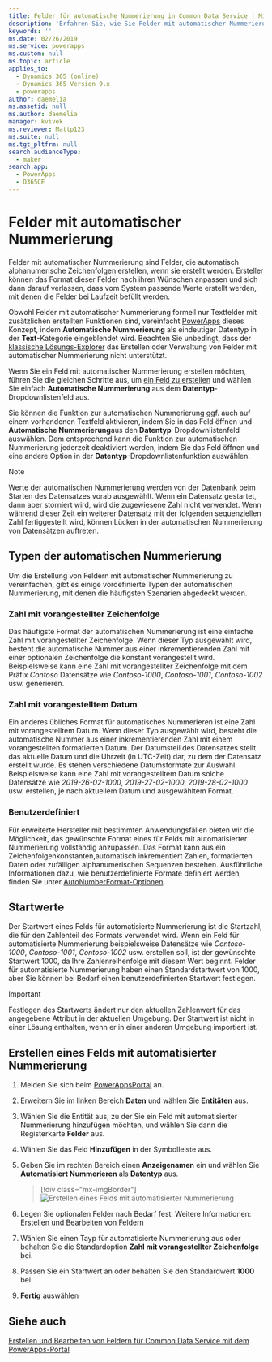 ```yaml
---
title: Felder für automatische Nummerierung in Common Data Service | MicrosoftDocs
description: 'Erfahren Sie, wie Sie Felder mit automatischer Nummerierung erstellen, verwalten und verwenden'
keywords: ''
ms.date: 02/26/2019
ms.service: powerapps
ms.custom: null
ms.topic: article
applies_to:
  - Dynamics 365 (online)
  - Dynamics 365 Version 9.x
  - powerapps
author: daemelia
ms.assetid: null
ms.author: daemelia
manager: kvivek
ms.reviewer: Mattp123
ms.suite: null
ms.tgt_pltfrm: null
search.audienceType:
  - maker
search.app:
  - PowerApps
  - D365CE
---
```

# <a name="autonumber-fields"></a>Felder mit automatischer Nummerierung

Felder mit automatischer Nummerierung sind Felder, die automatisch alphanumerische Zeichenfolgen erstellen, wenn sie erstellt werden. Ersteller können das Format dieser Felder nach ihren Wünschen anpassen und sich dann darauf verlassen, dass vom System passende Werte erstellt werden, mit denen die Felder bei Laufzeit befüllt werden.

Obwohl Felder mit automatischer Nummerierung formell nur Textfelder mit zusätzlichen erstellten Funktionen sind, vereinfacht [PowerApps](https://web.powerapps.com/?utm_source=padocs&utm_medium=linkinadoc&utm_campaign=referralsfromdoc) dieses Konzept, indem **Automatische Nummerierung** als eindeutiger Datentyp in der **Text**-Kategorie eingeblendet wird. Beachten Sie unbedingt, dass der [klassische Lösungs-Explorer](use-solution-explorer.md#classic-solution-explorer) das Erstellen oder Verwaltung von Felder mit automatischer Nummerierung nicht unterstützt.

Wenn Sie ein Feld mit automatischer Nummerierung erstellen möchten, führen Sie die gleichen Schritte aus, um [ein Feld zu erstellen](create-edit-field-portal.md#create-a-field) und wählen Sie einfach **Automatische Nummerierung** aus dem **Datentyp**-Dropdownlistenfeld aus. 

Sie können die Funktion zur automatischen Nummerierung ggf. auch auf einem vorhandenen Textfeld aktivieren, indem Sie in das Feld öffnen und **Automatische Nummerierung**aus den **Datentyp**-Dropdownlistenfeld auswählen. Dem entsprechend kann die Funktion zur automatischen Nummerierung jederzeit deaktiviert werden, indem Sie das Feld öffnen und eine andere Option in der **Datentyp**-Dropdownlistenfunktion auswählen.

> [!NOTE]
>Werte der automatischen Nummerierung werden von der Datenbank beim Starten des Datensatzes vorab ausgewählt. Wenn ein Datensatz gestartet, dann aber storniert wird, wird die zugewiesene Zahl nicht verwendet. Wenn während dieser Zeit ein weiterer Datensatz mit der folgenden sequenziellen Zahl fertiggestellt wird, können Lücken in der automatischen Nummerierung von Datensätzen auftreten.

## <a name="autonumber-types"></a>Typen der automatischen Nummerierung

Um die Erstellung von Feldern mit automatischer Nummerierung zu vereinfachen, gibt es einige vordefinierte Typen der automatischen Nummerierung, mit denen die häufigsten Szenarien abgedeckt werden. 

### <a name="string-prefixed-number"></a>Zahl mit vorangestellter Zeichenfolge

Das häufigste Format der automatischen Nummerierung ist eine einfache Zahl mit vorangestellter Zeichenfolge. Wenn dieser Typ ausgewählt wird, besteht die automatische Nummer aus einer inkrementierenden Zahl mit einer optionalen Zeichenfolge die konstant vorangestellt wird. Beispielsweise kann eine Zahl mit vorangestellter Zeichenfolge mit dem Präfix *Contoso* Datensätze wie *Contoso-1000*, *Contoso-1001*, *Contoso-1002* usw. generieren.

### <a name="date-prefixed-number"></a>Zahl mit vorangestelltem Datum

Ein anderes übliches Format für automatisches Nummerieren ist eine Zahl mit vorangestelltem Datum. Wenn dieser Typ ausgewählt wird, besteht die automatische Nummer aus einer inkrementierenden Zahl mit einem vorangestellten formatierten Datum. Der Datumsteil des Datensatzes stellt das aktuelle Datum und die Uhrzeit (in UTC-Zeit) dar, zu dem der Datensatz erstellt wurde. Es stehen verschiedene Datumsformate zur Auswahl.
Beispielsweise kann eine Zahl mit vorangestelltem Datum solche Datensätze wie *2019-26-02-1000*, *2019-27-02-1000*, *2019-28-02-1000* usw. erstellen, je nach aktuellem Datum und ausgewähltem Format.

### <a name="custom"></a>Benutzerdefiniert

Für erweiterte Hersteller mit bestimmten Anwendungsfällen bieten wir die Möglichkeit, das gewünschte Format eines für Felds mit automatisierter Nummerierung vollständig anzupassen. Das Format kann aus ein Zeichenfolgenkonstanten,automatisch inkrementiert Zahlen, formatierten Daten oder zufälligen alphanumerischen Sequenzen bestehen.
Ausführliche Informationen dazu, wie benutzerdefinierte Formate definiert werden, finden Sie unter [AutoNumberFormat-Optionen](https://docs.microsoft.com/dynamics365/customer-engagement/developer/create-auto-number-attributes#autonumberformat-options).

## <a name="seed-values"></a>Startwerte

Der Startwert eines Felds für automatisierte Nummerierung ist die Startzahl, die für den Zahlenteil des Formats verwendet wird. Wenn ein Feld für automatisierte Nummerierung beispielsweise Datensätze wie *Contoso-1000*, *Contoso-1001*, *Contoso-1002* usw. erstellen soll, ist der gewünschte Startwert 1000, da Ihre Zahlenreihenfolge mit diesem Wert beginnt. Felder für automatisierte Nummerierung haben einen Standardstartwert von 1000, aber Sie können bei Bedarf einen benutzerdefinierten Startwert festlegen. 


> [!IMPORTANT]
> Festlegen des Startwerts ändert nur den aktuellen Zahlenwert für das angegebene Attribut in der aktuellen Umgebung. Der Startwert ist nicht in einer Lösung enthalten, wenn er in einer anderen Umgebung importiert ist. 

## <a name="create-an-autonumber-field"></a>Erstellen eines Felds mit automatisierter Nummerierung
  
1.  Melden Sie sich beim [PowerAppsPortal](https://web.powerapps.com/?utm_source=padocs&utm_medium=linkinadoc&utm_campaign=referralsfromdoc) an.
  
2.  Erweitern Sie im linken Bereich **Daten** und wählen Sie **Entitäten** aus.
  
3.  Wählen Sie die Entität aus, zu der Sie ein Feld mit automatisierter Nummerierung hinzufügen möchten, und wählen Sie dann die Registerkarte **Felder** aus.
  
4.  Wählen Sie das Feld **Hinzufügen** in der Symbolleiste aus.  
  
5.  Geben Sie im rechten Bereich einen **Anzeigenamen** ein und wählen Sie **Automatisiert Nummerieren** als **Datentyp** aus.

    > [!div class="mx-imgBorder"] 
    > ![](media/create-autonumber-field.png "Erstellen eines Felds mit automatisierter Nummerierung")
  
6. Legen Sie optionalen Felder nach Bedarf fest. Weitere Informationen: [Erstellen und Bearbeiten von Feldern](create-edit-field-portal.md#create-a-field)

7. Wählen Sie einen Tayp für automatisierte Nummerierung aus oder behalten Sie die Standardoption **Zahl mit vorangestellter Zeichenfolge** bei.

8. Passen Sie ein Startwert an oder behalten Sie den Standardwert **1000** bei.

9. **Fertig** auswählen

## <a name="see-also"></a>Siehe auch
 [Erstellen und Bearbeiten von Feldern für Common Data Service mit dem PowerApps-Portal](create-edit-field-portal.md)
